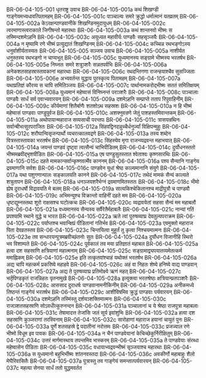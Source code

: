 BR-06-04-105-001  धृतराष्ट्र उवाच
BR-06-04-105-001a कथं शिखण्डी गाङ्गेयमभ्यधावत्पितामहम्
BR-06-04-105-001c पाञ्चाल्यः समरे क्रुद्धो धर्मात्मानं यतव्रतम्
BR-06-04-105-002a केऽरक्षन्पाण्डवानीके शिखण्डिनमुदायुधम्
BR-06-04-105-002c त्वरमाणास्त्वराकाले जिगीषन्तो महारथाः
BR-06-04-105-003a कथं शान्तनवो भीष्मः स तस्मिन्दशमेऽहनि
BR-06-04-105-003c अयुध्यत महावीर्यः पाण्डवैः सहसृञ्जयैः
BR-06-04-105-004a न मृष्यामि रणे भीष्मं प्रत्युद्यातं शिखण्डिनम्
BR-06-04-105-004c कच्चिन्न रथभङ्गोऽस्य धनुर्वाशीर्यतास्यतः
BR-06-04-105-005  सञ्जय उवाच
BR-06-04-105-005a नाशीर्यत धनुस्तस्य रथभङ्गो न चाप्यभूत्
BR-06-04-105-005c युध्यमानस्य सङ्ग्रामे भीष्मस्य भरतर्षभ
BR-06-04-105-005e निघ्नतः समरे शत्रूञ्शरैः सन्नतपर्वभिः
BR-06-04-105-006a अनेकशतसाहस्रास्तावकानां महारथाः
BR-06-04-105-006c रथदन्तिगणा राजन्हयाश्चैव सुसज्जिताः
BR-06-04-105-006e अभ्यवर्तन्त युद्धाय पुरस्कृत्य पितामहम्
BR-06-04-105-007a यथाप्रतिज्ञं कौरव्य स चापि समितिञ्जयः
BR-06-04-105-007c पार्थानामकरोद्भीष्मः सततं समितिक्षयम्
BR-06-04-105-008a युध्यमानं महेष्वासं विनिघ्नन्तं पराञ्शरैः
BR-06-04-105-008c पाञ्चालाः पाण्डवैः सार्धं सर्व एवाभ्यवारयन्
BR-06-04-105-009a दशमेऽहनि सम्प्राप्ते तताप रिपुवाहिनीम्
BR-06-04-105-009c कीर्यमाणां शितैर्बाणैः शतशोऽथ सहस्रशः
BR-06-04-105-010a न हि भीष्मं महेष्वासं पाण्डवाः पाण्डुपूर्वज
BR-06-04-105-010c अशक्नुवन्रणे जेतुं पाशहस्तमिवान्तकम्
BR-06-04-105-011a अथोपायान्महाराज सव्यसाची परन्तपः
BR-06-04-105-011c त्रासयन्रथिनः सर्वान्बीभत्सुरपराजितः
BR-06-04-105-012a सिंहवद्विनदन्नुच्चैर्धनुर्ज्यां विक्षिपन्मुहुः
BR-06-04-105-012c शरौघान्विसृजन्पार्थो व्यचरत्कालवद्रणे
BR-06-04-105-013a तस्य शब्देन वित्रस्तास्तावका भरतर्षभ
BR-06-04-105-013c सिंहस्येव मृगा राजन्व्यद्रवन्त महाभयात्
BR-06-04-105-014a जयन्तं पाण्डवं दृष्ट्वा त्वत्सैन्यं चाभिपीडितम्
BR-06-04-105-014c दुर्योधनस्ततो भीष्ममब्रवीद्भृशपीडितः
BR-06-04-105-015a एष पाण्डुसुतस्तात श्वेताश्वः कृष्णसारथिः
BR-06-04-105-015c दहते मामकान्सर्वान्कृष्णवर्त्मेव काननम्
BR-06-04-105-016a पश्य सैन्यानि गाङ्गेय द्रवमाणानि सर्वशः
BR-06-04-105-016c पाण्डवेन युधां श्रेष्ठ काल्यमानानि संयुगे
BR-06-04-105-017a यथा पशुगणान्पालः सङ्कालयति कानने
BR-06-04-105-017c तथेदं मामकं सैन्यं काल्यते शत्रुतापन
BR-06-04-105-018a धनञ्जयशरैर्भग्नं द्रवमाणमितस्ततः
BR-06-04-105-018c भीमो ह्येष दुराधर्षो विद्रावयति मे बलम्
BR-06-04-105-019a सात्यकिश्चेकितानश्च माद्रीपुत्रौ च पाण्डवौ
BR-06-04-105-019c अभिमन्युश्च विक्रान्तो वाहिनीं दहते मम
BR-06-04-105-020a धृष्टद्युम्नस्तथा शूरो राक्षसश्च घटोत्कचः
BR-06-04-105-020c व्यद्रावयेतां सहसा सैन्यं मम महाबलौ
BR-06-04-105-021a वध्यमानस्य सैन्यस्य सर्वैरेतैर्महाबलैः
BR-06-04-105-021c नान्यां गतिं प्रपश्यामि स्थाने युद्धे च भारत
BR-06-04-105-022a ऋते त्वां पुरुषव्याघ्र देवतुल्यपराक्रम
BR-06-04-105-022c पर्याप्तश्च भवान्क्षिप्रं पीडितानां गतिर्भव
BR-06-04-105-023a एवमुक्तो महाराज पिता देवव्रतस्तव
BR-06-04-105-023c चिन्तयित्वा मुहूर्तं तु कृत्वा निश्चयमात्मनः
BR-06-04-105-023e तव सन्धारयन्पुत्रमब्रवीच्छंतनोः सुतः
BR-06-04-105-024a दुर्योधन विजानीहि स्थिरो भव विशाम्पते
BR-06-04-105-024c पूर्वकालं तव मया प्रतिज्ञातं महाबल
BR-06-04-105-025a हत्वा दश सहस्राणि क्षत्रियाणां महात्मनाम्
BR-06-04-105-025c सङ्ग्रामाद्व्यपयातव्यमेतत्कर्म ममाह्निकम्
BR-06-04-105-025e इति तत्कृतवांश्चाहं यथोक्तं भरतर्षभ
BR-06-04-105-026a अद्य चापि महत्कर्म प्रकरिष्ये महाहवे
BR-06-04-105-026c अहं वा निहतः शेष्ये हनिष्ये वाद्य पाण्डवान्
BR-06-04-105-027a अद्य ते पुरुषव्याघ्र प्रतिमोक्ष्ये ऋणं महत्
BR-06-04-105-027c भर्तृपिण्डकृतं राजन्निहतः पृतनामुखे
BR-06-04-105-028a इत्युक्त्वा भरतश्रेष्ठः क्षत्रियान्प्रतपञ्शरैः
BR-06-04-105-028c आससाद दुराधर्षः पाण्डवानामनीकिनीम्
BR-06-04-105-029a अनीकमध्ये तिष्ठन्तं गाङ्गेयं भरतर्षभ
BR-06-04-105-029c आशीविषमिव क्रुद्धं पाण्डवाः पर्यवारयन्
BR-06-04-105-030a दशमेऽहनि तस्मिंस्तु दर्शयञ्शक्तिमात्मनः
BR-06-04-105-030c राजञ्शतसहस्राणि सोऽवधीत्कुरुनन्दन
BR-06-04-105-031a पञ्चालानां च ये श्रेष्ठा राजपुत्रा महाबलाः
BR-06-04-105-031c तेषामादत्त तेजांसि जलं सूर्य इवांशुभिः
BR-06-04-105-032a हत्वा दश सहस्राणि कुञ्जराणां तरस्विनाम्
BR-06-04-105-032c सारोहाणां महाराज हयानां चायुतं पुनः
BR-06-04-105-033a पूर्णे शतसहस्रे द्वे पदातीनां नरोत्तमः
BR-06-04-105-033c प्रजज्वाल रणे भीष्मो विधूम इव पावकः
BR-06-04-105-034a न चैनं पाण्डवेयानां केचिच्छेकुर्निरीक्षितुम्
BR-06-04-105-034c उत्तरं मार्गमास्थाय तपन्तमिव भास्करम्
BR-06-04-105-035a ते पाण्डवेयाः संरब्धा महेष्वासेन पीडिताः
BR-06-04-105-035c वधायाभ्यद्रवन्भीष्मं सृञ्जयाश्च महारथाः
BR-06-04-105-036a स युध्यमानो बहुभिर्भीष्मः शांतनवस्तदा
BR-06-04-105-036c अवकीर्णो महाबाहुः शैलो मेघैरिवासितैः
BR-06-04-105-037a पुत्रास्तु तव गाङ्गेयं समन्तात्पर्यवारयन्
BR-06-04-105-037c महत्या सेनया सार्धं ततो युद्धमवर्तत

